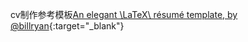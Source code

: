 
cv制作参考模板[An elegant \LaTeX\ résumé template, by @billryan](https://github.com/billryan/resume?tab=readme-ov-file){:target="_blank"}